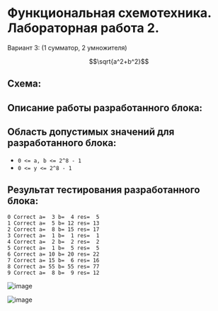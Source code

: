 # Функциональная схемотехника. Лабораторная работа 2.

Вариант 3: (1 сумматор, 2 умножителя) 
```math
\sqrt{a^2+b^2}
```

## Схема:

## Описание работы разработанного блока:

## Область допустимых значений для разработанного блока:
- `0 <= a, b <= 2^8 - 1`
- `0 <= y <= 2^8 - 1`

## Результат тестирования разработанного блока:

```
0 Correct a=  3 b=  4 res=  5
1 Correct a=  5 b= 12 res= 13
2 Correct a=  8 b= 15 res= 17
3 Correct a=  1 b=  1 res=  1
4 Correct a=  2 b=  2 res=  2
5 Correct a=  1 b=  5 res=  5
6 Correct a= 10 b= 20 res= 22
7 Correct a= 15 b=  6 res= 16
8 Correct a= 55 b= 55 res= 77
9 Correct a=  8 b=  9 res= 12
```

![image](https://user-images.githubusercontent.com/68964770/227804647-e7e12629-d7e7-46a4-adf1-c28670d64229.png)

![image](https://user-images.githubusercontent.com/68964770/227804652-a0722459-e040-4067-87c6-6c2d1962f20d.png)



